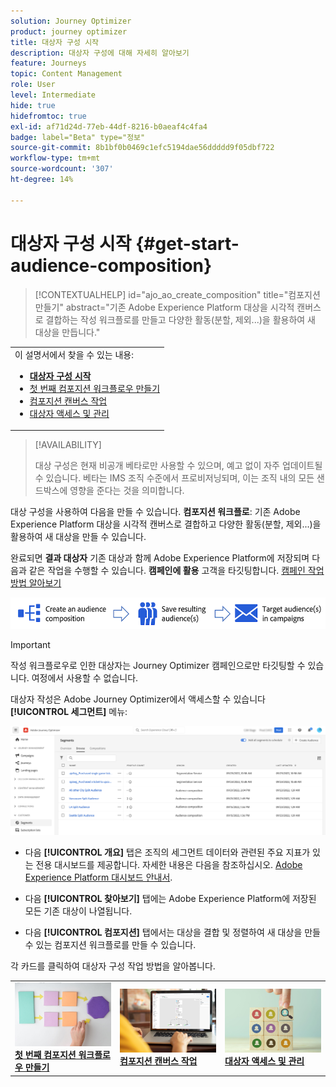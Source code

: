 ```yaml
---
solution: Journey Optimizer
product: journey optimizer
title: 대상자 구성 시작
description: 대상자 구성에 대해 자세히 알아보기
feature: Journeys
topic: Content Management
role: User
level: Intermediate
hide: true
hidefromtoc: true
exl-id: af71d24d-77eb-44df-8216-b0aeaf4c4fa4
badge: label="Beta" type="정보"
source-git-commit: 8b1bf0b0469c1efc5194dae56ddddd9f05dbf722
workflow-type: tm+mt
source-wordcount: '307'
ht-degree: 14%

---
```


# 대상자 구성 시작 {#get-start-audience-composition}

>[!CONTEXTUALHELP]
>id="ajo_ao_create_composition"
>title="컴포지션 만들기"
>abstract="기존 Adobe Experience Platform 대상을 시각적 캔버스로 결합하는 작성 워크플로를 만들고 다양한 활동(분할, 제외...)을 활용하여 새 대상을 만듭니다."

<table style="table-layout:fixed"><tr style="border: 0;"><tr><td>이 설명서에서 찾을 수 있는 내용:<br/><ul>
<li><b><a href="get-started-audience-orchestration.md">대상자 구성 시작</a></b></li>
<li><a href="create-compositions.md">첫 번째 컴포지션 워크플로우 만들기</a></li>
<li><a href="composition-canvas.md">컴포지션 캔버스 작업</a></li>
<li><a href="access-audiences.md">대상자 액세스 및 관리</a></li></ul></td></tr></table>

>[!AVAILABILITY]
>
>대상 구성은 현재 비공개 베타로만 사용할 수 있으며, 예고 없이 자주 업데이트될 수 있습니다. 베타는 IMS 조직 수준에서 프로비저닝되며, 이는 조직 내의 모든 샌드박스에 영향을 준다는 것을 의미합니다.

대상 구성을 사용하여 다음을 만들 수 있습니다. **컴포지션 워크플로**: 기존 Adobe Experience Platform 대상을 시각적 캔버스로 결합하고 다양한 활동(분할, 제외...)을 활용하여 새 대상을 만들 수 있습니다.

완료되면 **결과 대상자** 기존 대상과 함께 Adobe Experience Platform에 저장되며 다음과 같은 작업을 수행할 수 있습니다. **캠페인에 활용** 고객을 타깃팅합니다. [캠페인 작업 방법 알아보기](../campaigns/get-started-with-campaigns.md)

![](assets/audiences-process.png)

>[!IMPORTANT]
>
>작성 워크플로우로 인한 대상자는 Journey Optimizer 캠페인으로만 타깃팅할 수 있습니다. 여정에서 사용할 수 없습니다.

대상자 작성은 Adobe Journey Optimizer에서 액세스할 수 있습니다 **[!UICONTROL 세그먼트]** 메뉴:

![](assets/audiences-browse.png)

* 다음 **[!UICONTROL 개요]** 탭은 조직의 세그먼트 데이터와 관련된 주요 지표가 있는 전용 대시보드를 제공합니다. 자세한 내용은 다음을 참조하십시오. [Adobe Experience Platform 대시보드 안내서](https://experienceleague.adobe.com/docs/experience-platform/dashboards/guides/segments.html).

* 다음 **[!UICONTROL 찾아보기]** 탭에는 Adobe Experience Platform에 저장된 모든 기존 대상이 나열됩니다.

* 다음 **[!UICONTROL 컴포지션]** 탭에서는 대상을 결합 및 정렬하여 새 대상을 만들 수 있는 컴포지션 워크플로를 만들 수 있습니다.

각 카드를 클릭하여 대상자 구성 작업 방법을 알아봅니다.

<table style="table-layout:fixed"><tr style="border: 0;">
<td><a href="create-compositions.md"><img alt="컴포지션 워크플로우 만들기" src="../assets/do-not-localize/ao-workflows.jpg"></a>
<div><a href="create-compositions.md"><strong>첫 번째 컴포지션 워크플로우 만들기</strong></a></div></td>
<td><a href="composition-canvas.md"><img alt="컴포지션 캔버스 작업" src="../assets/do-not-localize/ao-canvas.jpg"></a>
<div><a href="composition-canvas.md"><strong>컴포지션 캔버스 작업</strong></a></div></td>
<td><a href="access-audiences.md"><img alt="대상자 액세스 및 관리" src="../assets/do-not-localize/ao-audiences.jpeg"></a>
<div><a href="access-audiences.md"><strong>대상자 액세스 및 관리</strong></a></div></td>
</tr></table>
